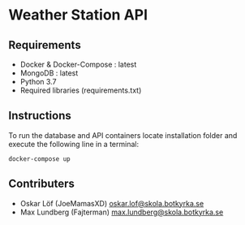 # Weather Station API
## Requirements

- Docker & Docker-Compose : latest
- MongoDB : latest
- Python 3.7
- Required libraries (requirements.txt)




## Instructions
To run the database and API containers locate installation folder and execute the following line in a terminal:
```
docker-compose up
```

## Contributers
- Oskar Löf (JoeMamasXD) <oskar.lof@skola.botkyrka.se>
- Max Lundberg (Fajterman) <max.lundberg@skola.botkyrka.se>
